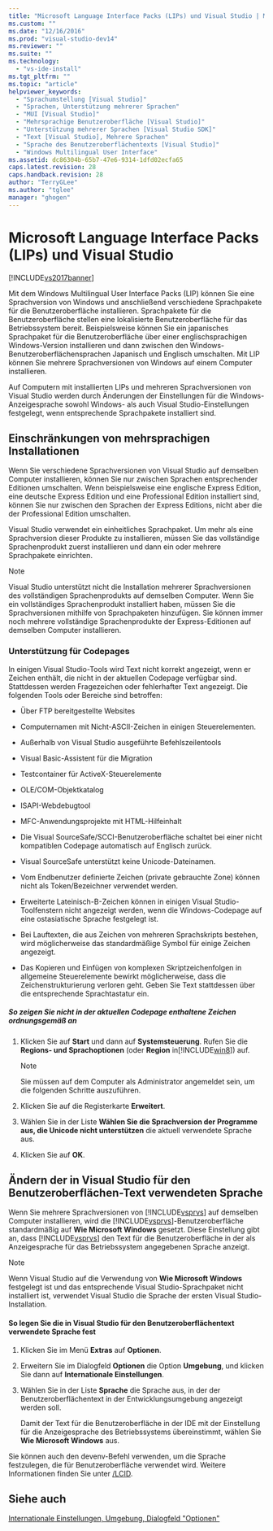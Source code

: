```yaml
---
title: "Microsoft Language Interface Packs (LIPs) und Visual Studio | Microsoft Docs"
ms.custom: ""
ms.date: "12/16/2016"
ms.prod: "visual-studio-dev14"
ms.reviewer: ""
ms.suite: ""
ms.technology: 
  - "vs-ide-install"
ms.tgt_pltfrm: ""
ms.topic: "article"
helpviewer_keywords: 
  - "Sprachumstellung [Visual Studio]"
  - "Sprachen, Unterstützung mehrerer Sprachen"
  - "MUI [Visual Studio]"
  - "Mehrsprachige Benutzeroberfläche [Visual Studio]"
  - "Unterstützung mehrerer Sprachen [Visual Studio SDK]"
  - "Text [Visual Studio], Mehrere Sprachen"
  - "Sprache des Benutzeroberflächentexts [Visual Studio]"
  - "Windows Multilingual User Interface"
ms.assetid: dc86304b-65b7-47e6-9314-1dfd02ecfa65
caps.latest.revision: 28
caps.handback.revision: 28
author: "TerryGLee"
ms.author: "tglee"
manager: "ghogen"
---
```

# Microsoft Language Interface Packs (LIPs) und Visual Studio
[!INCLUDE[vs2017banner](../code-quality/includes/vs2017banner.md)]

Mit dem Windows Multilingual User Interface Packs \(LIP\) können Sie eine Sprachversion von Windows und anschließend verschiedene Sprachpakete für die Benutzeroberfläche installieren.  Sprachpakete für die Benutzeroberfläche stellen eine lokalisierte Benutzeroberfläche für das Betriebssystem bereit.  Beispielsweise können Sie ein japanisches Sprachpaket für die Benutzeroberfläche über einer englischsprachigen Windows\-Version installieren und dann zwischen den Windows\-Benutzeroberflächensprachen Japanisch und Englisch umschalten.  Mit LIP können Sie mehrere Sprachversionen von Windows auf einem Computer installieren.  
  
 Auf Computern mit installierten LIPs und mehreren Sprachversionen von Visual Studio werden durch Änderungen der Einstellungen für die Windows\-Anzeigesprache sowohl Windows\- als auch Visual Studio\-Einstellungen festgelegt, wenn entsprechende Sprachpakete installiert sind.  
  
## Einschränkungen von mehrsprachigen Installationen  
 Wenn Sie verschiedene Sprachversionen von Visual Studio auf demselben Computer installieren, können Sie nur zwischen Sprachen entsprechender Editionen umschalten.  Wenn beispielsweise eine englische Express Edition, eine deutsche Express Edition und eine Professional Edition installiert sind, können Sie nur zwischen den Sprachen der Express Editions, nicht aber die der Professional Edition umschalten.  
  
 Visual Studio verwendet ein einheitliches Sprachpaket.  Um mehr als eine Sprachversion dieser Produkte zu installieren, müssen Sie das vollständige Sprachenprodukt zuerst installieren und dann ein oder mehrere Sprachpakete einrichten.  
  
> [!NOTE]
>  Visual Studio unterstützt nicht die Installation mehrerer Sprachversionen des vollständigen Sprachenprodukts auf demselben Computer.  Wenn Sie ein vollständiges Sprachenprodukt installiert haben, müssen Sie die Sprachversionen mithilfe von Sprachpaketen hinzufügen.  Sie können immer noch mehrere vollständige Sprachenprodukte der Express\-Editionen auf demselben Computer installieren.  
  
### Unterstützung für Codepages  
 In einigen Visual Studio\-Tools wird Text nicht korrekt angezeigt, wenn er Zeichen enthält, die nicht in der aktuellen Codepage verfügbar sind.  Stattdessen werden Fragezeichen oder fehlerhafter Text angezeigt.  Die folgenden Tools oder Bereiche sind betroffen:  
  
-   Über FTP bereitgestellte Websites  
  
-   Computernamen mit Nicht\-ASCII\-Zeichen in einigen Steuerelementen.  
  
-   Außerhalb von Visual Studio ausgeführte Befehlszeilentools  
  
-   Visual Basic\-Assistent für die Migration  
  
-   Testcontainer für ActiveX\-Steuerelemente  
  
-   OLE\/COM\-Objektkatalog  
  
-   ISAPI\-Webdebugtool  
  
-   MFC\-Anwendungsprojekte mit HTML\-Hilfeinhalt  
  
-   Die Visual SourceSafe\/SCCI\-Benutzeroberfläche schaltet bei einer nicht kompatiblen Codepage automatisch auf Englisch zurück.  
  
-   Visual SourceSafe unterstützt keine Unicode\-Dateinamen.  
  
-   Vom Endbenutzer definierte Zeichen \(private gebrauchte Zone\) können nicht als Token\/Bezeichner verwendet werden.  
  
-   Erweiterte Lateinisch\-B\-Zeichen können in einigen Visual Studio\-Toolfenstern nicht angezeigt werden, wenn die Windows\-Codepage auf eine ostasiatische Sprache festgelegt ist.  
  
-   Bei Lauftexten, die aus Zeichen von mehreren Sprachskripts bestehen, wird möglicherweise das standardmäßige Symbol für einige Zeichen angezeigt.  
  
-   Das Kopieren und Einfügen von komplexen Skriptzeichenfolgen in allgemeine Steuerelemente bewirkt möglicherweise, dass die Zeichenstrukturierung verloren geht.  Geben Sie Text stattdessen über die entsprechende Sprachtastatur ein.  
  
##### So zeigen Sie nicht in der aktuellen Codepage enthaltene Zeichen ordnungsgemäß an  
  
1.  Klicken Sie auf **Start** und dann auf **Systemsteuerung**. Rufen Sie die **Regions\- und Sprachoptionen** \(oder **Region** in[!INCLUDE[win8](../debugger/includes/win8_md.md)]\) auf.  
  
    > [!NOTE]
    >  Sie müssen auf dem Computer als Administrator angemeldet sein, um die folgenden Schritte auszuführen.  
  
2.  Klicken Sie auf die Registerkarte **Erweitert**.  
  
3.  Wählen Sie in der Liste **Wählen Sie die Sprachversion der Programme aus, die Unicode nicht unterstützen** die aktuell verwendete Sprache aus.  
  
4.  Klicken Sie auf **OK**.  
  
## Ändern der in Visual Studio für den Benutzeroberflächen\-Text verwendeten Sprache  
 Wenn Sie mehrere Sprachversionen von [!INCLUDE[vsprvs](../code-quality/includes/vsprvs_md.md)] auf demselben Computer installieren, wird die [!INCLUDE[vsprvs](../code-quality/includes/vsprvs_md.md)]\-Benutzeroberfläche standardmäßig auf **Wie Microsoft Windows** gesetzt.  Diese Einstellung gibt an, dass [!INCLUDE[vsprvs](../code-quality/includes/vsprvs_md.md)] den Text für die Benutzeroberfläche in der als Anzeigesprache für das Betriebssystem angegebenen Sprache anzeigt.  
  
> [!NOTE]
>  Wenn Visual Studio auf die Verwendung von **Wie Microsoft Windows** festgelegt ist und das entsprechende Visual Studio\-Sprachpaket nicht installiert ist, verwendet Visual Studio die Sprache der ersten Visual Studio\-Installation.  
  
#### So legen Sie die in Visual Studio für den Benutzeroberflächentext verwendete Sprache fest  
  
1.  Klicken Sie im Menü **Extras** auf **Optionen**.  
  
2.  Erweitern Sie im Dialogfeld **Optionen** die Option **Umgebung**, und klicken Sie dann auf **Internationale Einstellungen**.  
  
3.  Wählen Sie in der Liste **Sprache** die Sprache aus, in der der Benutzeroberflächentext in der Entwicklungsumgebung angezeigt werden soll.  
  
     Damit der Text für die Benutzeroberfläche in der IDE mit der Einstellung für die Anzeigesprache des Betriebssystems übereinstimmt, wählen Sie **Wie Microsoft Windows** aus.  
  
 Sie können auch den devenv\-Befehl verwenden, um die Sprache festzulegen, die für Benutzeroberfläche verwendet wird.  Weitere Informationen finden Sie unter [\/LCID](../ide/reference/lcid-devenv-exe.md).  
  
## Siehe auch  
 [Internationale Einstellungen, Umgebung, Dialogfeld "Optionen"](../ide/reference/international-settings-environment-options-dialog-box.md)
